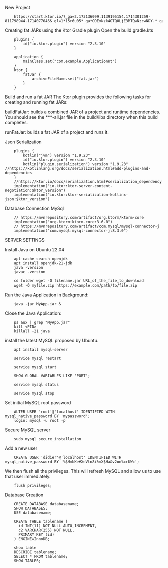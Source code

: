 New Project

        
        https://start.ktor.io/?_ga=2.173136099.1139195154.1714301259-811798944.1714077046&_gl=1*15r6u05*_ga*ODExNzk4OTQ0LjE3MTQwNzcwNDY.*_ga_9J976DJZ68*MTcxNDQ3NTYyNi4xNi4xLjE3MTQ0NzU2MzEuNTUuMC4w




Creating fat JARs using the Ktor Gradle plugin Open the build.gradle.kts

        plugins {
            id("io.ktor.plugin") version "2.3.10"
        }

        application {
            mainClass.set("com.example.ApplicationKt")
        }
        ktor {
            fatJar {
                archiveFileName.set("fat.jar")
            }
        }

Build and run a fat JAR﻿
The Ktor plugin provides the following tasks for creating and running fat JARs:

buildFatJar: builds a combined JAR of a project and runtime dependencies. You should see the ***-all.jar file in the build/libs directory when this build completes.

runFatJar: builds a fat JAR of a project and runs it.


Json Serialization

        plugins {
            kotlin("jvm") version "1.9.23"
            id("io.ktor.plugin") version "2.3.10"
            kotlin("plugin.serialization") version "1.9.23" //https://kotlinlang.org/docs/serialization.html#add-plugins-and-dependencies
        }
        //https://ktor.io/docs/serialization.html#serialization_dependency
        implementation("io.ktor:ktor-server-content-negotiation:$ktor_version")
        implementation("io.ktor:ktor-serialization-kotlinx-json:$ktor_version")

Database Connection MySql

        // https://mvnrepository.com/artifact/org.ktorm/ktorm-core
        implementation("org.ktorm:ktorm-core:3.6.0")
        // https://mvnrepository.com/artifact/com.mysql/mysql-connector-j
        implementation("com.mysql:mysql-connector-j:8.3.0")


SERVER SETTINGS



Install Java on Ubuntu 22.04

        apt-cache search openjdk
        apt install openjdk-21-jdk
        java -version
        javac -version

        cd folder wget -O filename.jar URL_of_the_file_to_download
        wget -O myfile.zip https://example.com/path/to/file.zip



Run the Java Application in Background:

        java -jar MyApp.jar &

Close the Java Application:

        ps aux | grep "MyApp.jar"
        kill <PID>
        killall -21 java
  


install the latest MySQL proposed by Ubuntu.

        apt install mysql-server

        service mysql restart

        service mysql start

        SHOW GLOBAL VARIABLES LIKE 'PORT';

        service mysql status

        service mysql stop
        
        
Set initial MySQL root password

        ALTER USER 'root'@'localhost' IDENTIFIED WITH mysql_native_password BY 'mypassword';
        login: mysql -u root -p

Secure MySQL server

        sudo mysql_secure_installation


Add a new user

        CREATE USER 'didier'@'localhost' IDENTIFIED WITH mysql_native_password BY '%$HmbKe#XeVtn8i%mX$Ha&v2on%crUWc';

We then flush all the privileges. This will refresh MySQL and allow us to use that user immediately.
        
        flush privileges;

Database Creation

        CREATE DATABASE databasename;
        SHOW DATABASES;
        USE databasename;

        CREATE TABLE tablename (
          id INT(11) NOT NULL AUTO_INCREMENT,
          c2 VARCHAR(255) NOT NULL,
          PRIMARY KEY (id)
        ) ENGINE=InnoDB;

        show table
        DESCRIBE tablename;
        SELECT * FROM tablename;
        SHOW TABLES;


        




        



